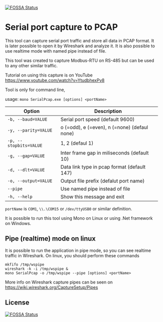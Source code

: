 [![FOSSA Status](https://app.fossa.io/api/projects/git%2Bgithub.com%2Fj123b567%2FSerialPCAP.svg?type=shield)](https://app.fossa.io/projects/git%2Bgithub.com%2Fj123b567%2FSerialPCAP?ref=badge_shield)

Serial port capture to PCAP
===========

This tool can capture serial port traffic and store all data in PCAP format. It is later possible to open it by Wireshark and analyze it. It is also possible to use realtime mode with named pipe instead of file.

This tool was created to capture Modbus-RTU on RS-485 but can be used to any other similar traffic.

Tutorial on using this capture is on YouTube https://www.youtube.com/watch?v=YtudbhexPv8

Tool is only for command line,

usage: `mono SerialPcap.exe [options] <portName>`

Option | Description
------ | -----------
`-b, --baud=VALUE` | Serial port speed (default 9600)
`-y, --parity=VALUE` | o (=odd), e (=even), n (=none) (defaul none)
`-p, --stopbits=VALUE` | 1, 2 (defaul 1)
`-g, --gap=VALUE` | Inter frame gap in miliseconds (default 10)
`-d, --dlt=VALUE` | Data link type in pcap format (default 147)
`-o, --output=VALUE` | Output file prefix (defalut port name)
`--pipe` | Use named pipe instead of file
`-h, --help` | Show this message and exit

`portName` is `COM1`, `\\.\COM15` or `/dev/ttyUSB0` or similar definition.


It is possible to run this tool using Mono on Linux or using .Net framework on Windows.


Pipe (realtime) mode on linux
-----------
It is possible to run the application in pipe mode, so you can see realtime traffic in Wireshark. On linux, you should perform these commands

    mkfifo /tmp/wspipe
    wireshark -k -i /tmp/wspipe &
    mono SerialPcap -o /tmp/wspipe --pipe [options] <portName>

More info on Wireshark capture pipes can be seen on https://wiki.wireshark.org/CaptureSetup/Pipes


## License
[![FOSSA Status](https://app.fossa.io/api/projects/git%2Bgithub.com%2Fj123b567%2FSerialPCAP.svg?type=large)](https://app.fossa.io/projects/git%2Bgithub.com%2Fj123b567%2FSerialPCAP?ref=badge_large)